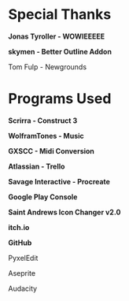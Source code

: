 # Special Thanks

**Jonas Tyroller - WOWIEEEEE**

**skymen - Better Outline Addon**

Tom Fulp - Newgrounds

# Programs Used

**Scrirra - Construct 3**

**WolframTones - Music**

**GXSCC - Midi Conversion**

**Atlassian - Trello**

**Savage Interactive - Procreate**

**Google Play Console**

**Saint Andrews Icon Changer v2.0**

**itch.io**

**GitHub**

PyxelEdit

Aseprite

Audacity






